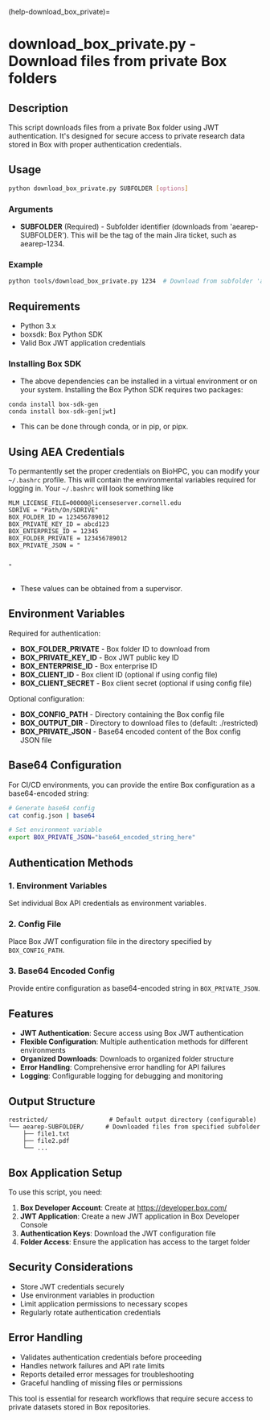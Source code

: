 (help-download_box_private)=

# download_box_private.py - Download files from private Box folders

## Description

This script downloads files from a private Box folder using JWT authentication. It's designed for secure access to private research data stored in Box with proper authentication credentials.

## Usage

```bash
python download_box_private.py SUBFOLDER [options]
```

### Arguments

- **SUBFOLDER** (Required) - Subfolder identifier (downloads from 'aearep-SUBFOLDER'). This will be the tag of the main Jira ticket, such as aearep-1234.

### Example

```bash
python tools/download_box_private.py 1234  # Download from subfolder 'aearep-1234'
```

## Requirements

- Python 3.x
- boxsdk: Box Python SDK
- Valid Box JWT application credentials

### Installing Box SDK

- The above dependencies can be installed in a virtual environment or on your system. Installing the Box Python SDK requires two packages:

```shell
conda install box-sdk-gen
conda install box-sdk-gen[jwt]
```

- This can be done through conda, or in pip, or pipx. 

## Using AEA Credentials

To permantently set the proper credentials on BioHPC, you can modify your `~/.bashrc` profile. This will contain the environmental variables required for logging in. Your `~/.bashrc` will look something like

```shell
MLM_LICENSE_FILE=00000@licenseserver.cornell.edu
SDRIVE = "Path/On/SDRIVE"
BOX_FOLDER_ID = 123456789012
BOX_PRIVATE_KEY_ID = abcd123
BOX_ENTERPRISE_ID = 12345
BOX_FOLDER_PRIVATE = 123456789012
BOX_PRIVATE_JSON = "


"


```

- These values can be obtained from a supervisor.

## Environment Variables

Required for authentication:

- **BOX_FOLDER_PRIVATE** - Box folder ID to download from
- **BOX_PRIVATE_KEY_ID** - Box JWT public key ID
- **BOX_ENTERPRISE_ID** - Box enterprise ID
- **BOX_CLIENT_ID** - Box client ID (optional if using config file)
- **BOX_CLIENT_SECRET** - Box client secret (optional if using config file)

Optional configuration:

- **BOX_CONFIG_PATH** - Directory containing the Box config file
- **BOX_OUTPUT_DIR** - Directory to download files to (default: ./restricted)
- **BOX_PRIVATE_JSON** - Base64 encoded content of the Box config JSON file

## Base64 Configuration

For CI/CD environments, you can provide the entire Box configuration as a base64-encoded string:

```bash
# Generate base64 config
cat config.json | base64

# Set environment variable
export BOX_PRIVATE_JSON="base64_encoded_string_here"
```

## Authentication Methods

### 1. Environment Variables
Set individual Box API credentials as environment variables.

### 2. Config File
Place Box JWT configuration file in the directory specified by `BOX_CONFIG_PATH`.

### 3. Base64 Encoded Config
Provide entire configuration as base64-encoded string in `BOX_PRIVATE_JSON`.

## Features

- **JWT Authentication**: Secure access using Box JWT authentication
- **Flexible Configuration**: Multiple authentication methods for different environments
- **Organized Downloads**: Downloads to organized folder structure
- **Error Handling**: Comprehensive error handling for API failures
- **Logging**: Configurable logging for debugging and monitoring

## Output Structure

```
restricted/                 # Default output directory (configurable)
└── aearep-SUBFOLDER/      # Downloaded files from specified subfolder
    ├── file1.txt
    ├── file2.pdf
    └── ...
```

## Box Application Setup

To use this script, you need:

1. **Box Developer Account**: Create at https://developer.box.com/
2. **JWT Application**: Create a new JWT application in Box Developer Console
3. **Authentication Keys**: Download the JWT configuration file
4. **Folder Access**: Ensure the application has access to the target folder

## Security Considerations

- Store JWT credentials securely
- Use environment variables in production
- Limit application permissions to necessary scopes
- Regularly rotate authentication credentials

## Error Handling

- Validates authentication credentials before proceeding
- Handles network failures and API rate limits
- Reports detailed error messages for troubleshooting
- Graceful handling of missing files or permissions

This tool is essential for research workflows that require secure access to private datasets stored in Box repositories.
